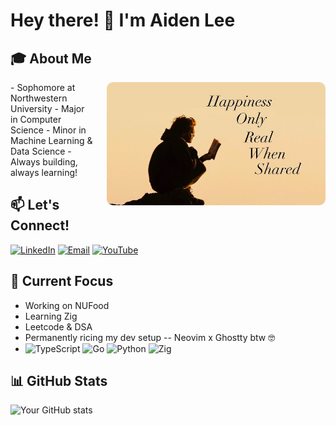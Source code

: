 # Hey there! 👋 I'm Aiden Lee


## 🎓 About Me
<img align="right" alt="Happiness" width="350" style="margin-left: 20px; border-radius: 10px;" src="./happiness.jpg" />
- Sophomore at Northwestern University
- Major in Computer Science
- Minor in Machine Learning & Data Science
- Always building, always learning!

## 📫 Let's Connect!
[![LinkedIn](https://img.shields.io/badge/-LinkedIn-0077B5?style=flat-square&logo=linkedin&logoColor=white)](https://www.linkedin.com/in/aiden-lee11/)
[![Email](https://img.shields.io/badge/-Email-D14836?style=flat-square&logo=gmail&logoColor=white)](mailto:aidenlee2027@u.northwestern.edu)
[![YouTube](https://img.shields.io/badge/-Watch%20me%20learn%20every%20day!-FF0000?style=flat-square&logo=youtube&logoColor=white)](https://www.youtube.com/@aidencodes11)

## 🔭 Current Focus
- Working on NUFood
- Learning Zig
- Leetcode & DSA
- Permanently ricing my dev setup -- Neovim x Ghostty btw 🤓
- ![TypeScript](https://img.shields.io/badge/-TypeScript-3178C6?style=flat-square&logo=typescript&logoColor=white)
![Go](https://img.shields.io/badge/-Go-00ADD8?style=flat-square&logo=go&logoColor=white)
![Python](https://img.shields.io/badge/-Python-3776AB?style=flat-square&logo=python&logoColor=white)
![Zig](https://img.shields.io/badge/-Zig-F7A41D?style=flat-square&logo=zig&logoColor=white)

<!-- ## 🌟 Featured Projects -->
<!-- ### NUFood 🍽️ -->
<!-- ![Go](https://img.shields.io/badge/-Go-00ADD8?style=flat-square&logo=go&logoColor=white) ![TypeScript](https://img.shields.io/badge/-TypeScript-3178C6?style=flat-square&logo=typescript&logoColor=white) -->
<!-- ![React](https://img.shields.io/badge/-React-61DAFB?style=flat-square&logo=react&logoColor=black) An enhanced, streamlined alternative to Northwestern's dining app, offering real-time menu updates, operating hours, and the ability to favorite items so you never miss them. [**Live Link**](https://nufood.me) | [**GitHub**](https://github.com/aiden-lee11/NUFood) -->

<!-- ### ApplyRight 📚 -->
<!-- ![TypeScript](https://img.shields.io/badge/-TypeScript-3178C6?style=flat-square&logo=typescript&logoColor=white) ![React](https://img.shields.io/badge/-React-61DAFB?style=flat-square&logo=react&logoColor=black) ![Next.js](https://img.shields.io/badge/-Next.js-000000?style=flat-square&logo=next.js&logoColor=white) AI-powered platform providing affordable college essay feedback to help students create their best application. [**Live Link**](https://applyrightai.com) --> 


<!-- ## 🎯 Goals for 2025 -->
<!-- - [ ] Learn Zig --> 
<!-- - [ ] Complete 3 significant backend projects -->
<!-- - [ ] Contribute to open source projects -->
<!-- - [ ] Expand my knowledge in ML/Data Science -->
<!-- - [ ] Secure a summer internship -->

## 📊 GitHub Stats 
![Your GitHub stats](https://github-readme-stats-gray-psi-17.vercel.app/api?username=aiden-lee11&show_icons=true&theme=dark)
